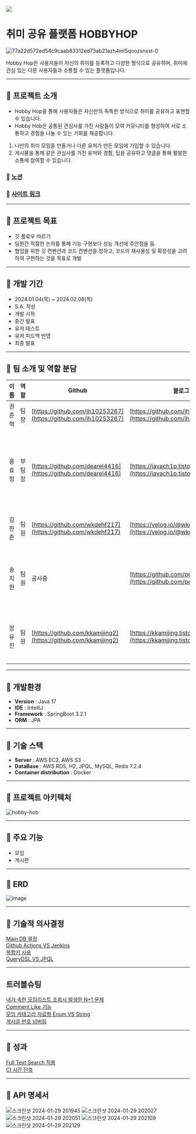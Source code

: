 <img src="https://capsule-render.vercel.app/api?type=waving&color=768CFF&height=160&text=HOBBY%20HOP!🐇&fontSize=100&fontColor=000000&section=footer&animation=fadeIn" />



# 취미 공유 플랫폼 **HOBBYHOP**
![77a22d572ed54c9caab83312ed73ab21azh4ml5qoozsnxst-0](https://github.com/hobby-hop/hobby-hop/assets/148298032/5d496bfe-c8a9-461a-a336-5632a14b62fe)

Hobby Hop은 사용자들이 자신의 취미를 등록하고 다양한 형식으로 공유하며, 취미에 관심 있는 다른 사용자들과 소통할 수 있는 플랫폼입니다.


---


## 🐇 프로젝트 소개
- Hobby Hop을 통해 사용자들은 자신만의 독특한 방식으로 취미를 공유하고 표현할 수 있습니다.
- Hobby Hob은 공통된 관심사를 가진 사람들이 모여 커뮤니티를 형성하여 서로 소통하고 경험을 나눌 수 있는 기회를 제공합니다.

1. 나만의 취미 모임을 만들거나 다른 유저가 만든 모임에 가입할 수 있습니다.
2. 게시물을 통해 같은 관심사를 가진 유저와 경험, 팁을 공유하고 댓글을 통해 활발한 소통에 참여할 수 있습니다.

### 🐇 [노션](https://teamsparta.notion.site/Hobby-Hop-75087879d9d94c0c9627d40e236ba049)
### 🐇 [사이트 링크](https://hobbyhop.site/login.html)



---


## 🐇 프로젝트 목표
- 깃 플로우 따르기
- 팀원간 적절한 논의를 통해 기능 구현보다 성능 개선에 주안점을 둠.
- 협업을 위한 깃 컨벤션과 코드 컨벤션을 정하고, 코드의 재사용성 및 확장성을 고려하여 구현하는 것을 목표로 개발


---


## 🐇 개발 기간 
- 2024.01.04(목) ~ 2024.02.08(목)
- S.A. 작성
- 개발 시작
- 중간 발표
- 유저 테스트
- 유저 피드백 반영
- 최종 발표


---

  
## 🐇 팀 소개 및 역할 분담

이름 | 역할 | Github | 블로그 | 파트
--|--|--|--|--
권준혁 | 팀장 | [https://github.com/jh10253267](https://github.com/jh10253267) | [https://github.com/jh10253267/TIL](https://github.com/jh10253267/TIL) | 그룹, 배포, 프론트
홍효정 | 부팀장 | [https://github.com/dearel4416](https://github.com/dearel4416) | [https://javach1p.tistory.com/](https://javach1p.tistory.com/) | 댓글, 성능 개선, 코드 퀄리티 개선 및 컨벤션 점검
김한준 | 팀원 | [https://github.com/wkdehf217](https://github.com/wkdehf217) | [https://velog.io/@wkdehf217/posts](https://velog.io/@wkdehf217/posts) | 게시글, 배포, CI/CD
송지헌 | 팀원 | 공사중 | [https://github.com/pepsisong](https://github.com/pepsisong) | 와이어 프레임, 대댓글, 프론트 구조 제작
정유진 | 팀원 | [https://github.com/kkamjjing2](https://github.com/kkamjjing2) | [https://kkamjjing.tistory.com/](https://kkamjjing.tistory.com/) |  ERD 설계, 유저, 시큐리티, 배포


---


## 🐇 개발환경
- **Version** : Java 17
- **IDE** : IntelliJ
- **Framework** : SpringBoot 3.2.1
- **ORM** : JPA


---


## 🐇 기술 스택
- **Server** : AWS EC2, AWS S3
- **DataBase** : AWS RDS, H2, JPQL, MySQL, Redis 7.2.4
- **Container distribution** : Docker

---


## 🐇 프로젝트 아키텍처

![hobby-hob](https://github.com/hobby-hop/hobby-hop/assets/108499717/b8923cfc-a720-464a-b0e3-6ebccb22bf36)


---


## 🐇 주요 기능
- 모임
- 게시판

---


## 🐇 ERD
![image](https://github.com/hobby-hop/hobby-hop/assets/148298032/0ab02635-06e5-4f11-8d08-eea68875a1ba)


---


## 🐇 기술적 의사결정

[Main DB 결정](https://github.com/hobby-hop/hobby-hop/wiki/AWS-Mysql-RDS-VS-%EB%B3%84%EB%8F%84%EC%9D%98-Mysql-EC2-%EC%9D%B8%EC%8A%A4%ED%84%B4%EC%8A%A4)  
[Github Actions VS Jenkins](https://github.com/hobby-hop/hobby-hop/wiki/Github-Actions-VS-Jenkins)  
[복합키 사용](https://github.com/hobby-hop/hobby-hop/wiki/%EB%B3%B5%ED%95%A9%ED%82%A4-%EC%82%AC%EC%9A%A9)    
[QueryDSL VS JPQL](https://github.com/hobby-hop/hobby-hop/wiki/QueryDSL-VS-JPQL)


---

## 트러블슈팅

[내가 속한 모임리스트 조회시 발생한 N+1 문제](https://github.com/hobby-hop/hobby-hop/wiki/%EB%82%B4%EA%B0%80-%EC%86%8D%ED%95%9C-%EB%AA%A8%EC%9E%84-%EC%A1%B0%ED%9A%8C%EC%8B%9C-%EB%B0%9C%EC%83%9D%ED%95%9C-N-1%EB%AC%B8%EC%A0%9C)  
[Comment Like 기능](https://github.com/hobby-hop/hobby-hop/wiki/Comment-Like-%EA%B8%B0%EB%8A%A5)  
[모임 카테고리 자료형 Enum VS String](https://github.com/hobby-hop/hobby-hop/wiki/%EB%AA%A8%EC%9E%84-%EC%B9%B4%ED%85%8C%EA%B3%A0%EB%A6%AC-%EC%9E%90%EB%A3%8C%ED%98%95)  
[게시글 번호 넘버링](https://github.com/hobby-hop/hobby-hop/wiki/%EA%B2%8C%EC%8B%9C%EA%B8%80-%EB%B2%88%ED%98%B8-%EB%84%98%EB%B2%84%EB%A7%81)  

---

## 🐇 성과
[Full Text Search 적용](https://github.com/hobby-hop/hobby-hop/wiki/Full-Text-Search-%EC%A0%81%EC%9A%A9)  
[CI 시간 단축](https://github.com/hobby-hop/hobby-hop/wiki/CI-%EC%8B%9C%EA%B0%84-%EB%8B%A8%EC%B6%95)

---

## 🐇 API 명세서
![스크린샷 2024-01-29 201945](https://github.com/hobby-hop/hobby-hop/assets/148298032/83c34e7e-247d-4200-bd4a-4a76717aa09c)
![스크린샷 2024-01-29 202027](https://github.com/hobby-hop/hobby-hop/assets/148298032/eae7ee75-2b80-4ce3-b9ec-555ea85d37fa)
![스크린샷 2024-01-29 202051](https://github.com/hobby-hop/hobby-hop/assets/148298032/be669b80-4e04-49b4-a051-0c94c35f2d82)
![스크린샷 2024-01-29 202109](https://github.com/hobby-hop/hobby-hop/assets/148298032/e81a4257-9db5-40be-8a99-7b9f6a779920)
![스크린샷 2024-01-29 202129](https://github.com/hobby-hop/hobby-hop/assets/148298032/1e22e440-3b57-4b12-85a5-649b2c45c72b)



